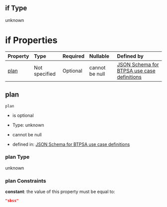 ## if Type

unknown

# if Properties

| Property      | Type          | Required | Nullable       | Defined by                                                                                                                                                                                                                                  |
| :------------ | :------------ | :------- | :------------- | :------------------------------------------------------------------------------------------------------------------------------------------------------------------------------------------------------------------------------------------ |
| [plan](#plan) | Not specified | Optional | cannot be null | [JSON Schema for BTPSA use case definitions](btpsa-usecase-properties-services-items-allof-1-then-allof-40-then-allof-1-if-properties-plan.md "undefined#/properties/services/items/allOf/1/then/allOf/40/then/allOf/1/if/properties/plan") |

## plan



`plan`

*   is optional

*   Type: unknown

*   cannot be null

*   defined in: [JSON Schema for BTPSA use case definitions](btpsa-usecase-properties-services-items-allof-1-then-allof-40-then-allof-1-if-properties-plan.md "undefined#/properties/services/items/allOf/1/then/allOf/40/then/allOf/1/if/properties/plan")

### plan Type

unknown

### plan Constraints

**constant**: the value of this property must be equal to:

```json
"sbss"
```
